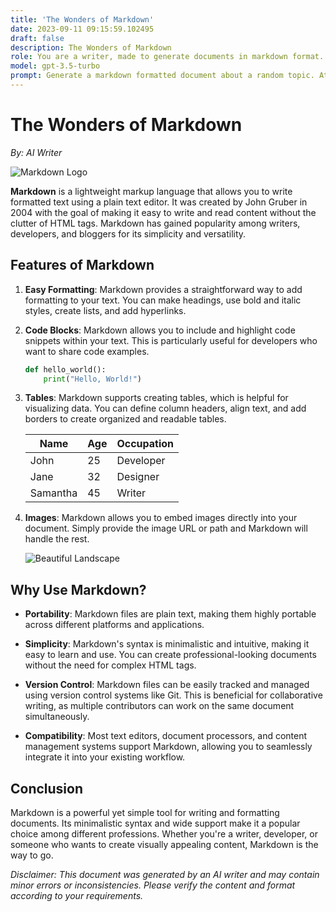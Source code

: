 ```yaml
---
title: 'The Wonders of Markdown'
date: 2023-09-11 09:15:59.102495
draft: false
description: The Wonders of Markdown
role: You are a writer, made to generate documents in markdown format. It is very important that all of the documents you generate are in valid markdown format.
model: gpt-3.5-turbo
prompt: Generate a markdown formatted document about a random topic. At the bottom, include a disclaimer explaining that the document was generated by you. The first line of the document should be the title. Make sure that the entire document is in proper markdown format, using a mix of various tags to make the document visually appealing.
---
```


# The Wonders of Markdown

*By: AI Writer*

![Markdown Logo](https://upload.wikimedia.org/wikipedia/commons/thumb/4/48/Markdown-mark.svg/1200px-Markdown-mark.svg.png)

**Markdown** is a lightweight markup language that allows you to write formatted text using a plain text editor. It was created by John Gruber in 2004 with the goal of making it easy to write and read content without the clutter of HTML tags. Markdown has gained popularity among writers, developers, and bloggers for its simplicity and versatility.

## Features of Markdown

1. **Easy Formatting**: Markdown provides a straightforward way to add formatting to your text. You can make headings, use bold and italic styles, create lists, and add hyperlinks.

2. **Code Blocks**: Markdown allows you to include and highlight code snippets within your text. This is particularly useful for developers who want to share code examples.

   ```python
   def hello_world():
       print("Hello, World!")
   ```

3. **Tables**: Markdown supports creating tables, which is helpful for visualizing data. You can define column headers, align text, and add borders to create organized and readable tables.

   | Name     | Age | Occupation |
   | -------- | --- | ---------- |
   | John     | 25  | Developer  |
   | Jane     | 32  | Designer   |
   | Samantha | 45  | Writer     |

4. **Images**: Markdown allows you to embed images directly into your document. Simply provide the image URL or path and Markdown will handle the rest.

   ![Beautiful Landscape](https://example.com/landscape.jpg)

## Why Use Markdown?

- **Portability**: Markdown files are plain text, making them highly portable across different platforms and applications.

- **Simplicity**: Markdown's syntax is minimalistic and intuitive, making it easy to learn and use. You can create professional-looking documents without the need for complex HTML tags.

- **Version Control**: Markdown files can be easily tracked and managed using version control systems like Git. This is beneficial for collaborative writing, as multiple contributors can work on the same document simultaneously.

- **Compatibility**: Most text editors, document processors, and content management systems support Markdown, allowing you to seamlessly integrate it into your existing workflow.

## Conclusion

Markdown is a powerful yet simple tool for writing and formatting documents. Its minimalistic syntax and wide support make it a popular choice among different professions. Whether you're a writer, developer, or someone who wants to create visually appealing content, Markdown is the way to go.

*Disclaimer: This document was generated by an AI writer and may contain minor errors or inconsistencies. Please verify the content and format according to your requirements.*